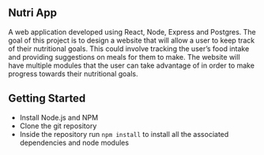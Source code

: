 ## Nutri App

A web application developed using React, Node, Express and Postgres. The goal of this project is to design a website that will allow a user to keep track of their nutritional goals. 
This could involve tracking the user’s food intake and providing suggestions on meals for them to make. The website will have multiple modules that the user can take advantage of in order to make progress towards their nutritional goals.

## Getting Started
- Install Node.js and NPM
- Clone the git repository
- Inside the repository run `npm install` to install all the associated dependencies and node modules
